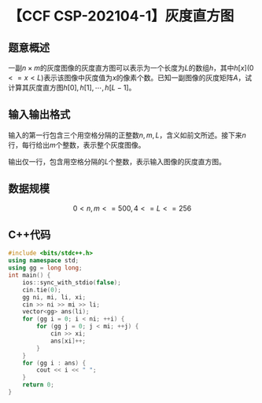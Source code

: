 # 【CCF CSP-202104-1】灰度直方图

## 题意概述

一副$n\times m$的灰度图像的灰度直方图可以表示为一个长度为$L$的数组$h$，其中$h[x] (0<=x<L)$表示该图像中灰度值为$x$的像素个数。已知一副图像的灰度矩阵$A$，试计算其灰度直方图$h[0],h[1],\cdots,h[L-1]$。

## 输入输出格式

输入的第一行包含三个用空格分隔的正整数$n, m, L$，含义如前文所述。接下来$n$行，每行给出$m$个整数，表示整个灰度图像。

输出仅一行，包含用空格分隔的$L$个整数，表示输入图像的灰度直方图。

## 数据规模

$$0<n,m<=500, 4<=L<=256$$

## C++代码

```cpp
#include <bits/stdc++.h>
using namespace std;
using gg = long long;
int main() {
    ios::sync_with_stdio(false);
    cin.tie(0);
    gg ni, mi, li, xi;
    cin >> ni >> mi >> li;
    vector<gg> ans(li);
    for (gg i = 0; i < ni; ++i) {
        for (gg j = 0; j < mi; ++j) {
            cin >> xi;
            ans[xi]++;
        }
    }
    for (gg i : ans) {
        cout << i << " ";
    }
    return 0;
}
```
